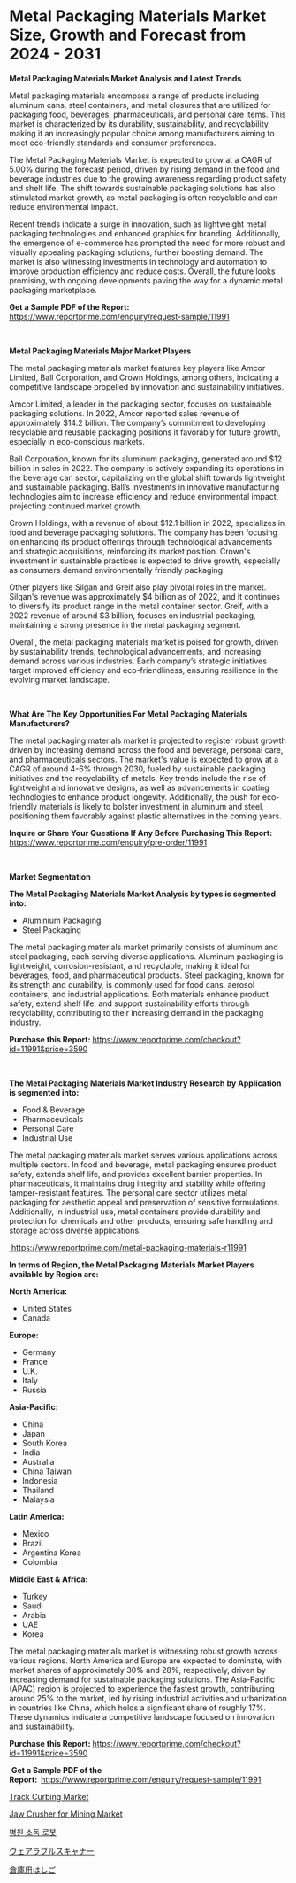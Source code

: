 <p><h1>Metal Packaging Materials Market Size, Growth and Forecast from 2024 - 2031</h1></p><p><strong>Metal Packaging Materials Market Analysis and Latest Trends</strong></p>
<p><p>Metal packaging materials encompass a range of products including aluminum cans, steel containers, and metal closures that are utilized for packaging food, beverages, pharmaceuticals, and personal care items. This market is characterized by its durability, sustainability, and recyclability, making it an increasingly popular choice among manufacturers aiming to meet eco-friendly standards and consumer preferences.</p><p>The Metal Packaging Materials Market is expected to grow at a CAGR of 5.00% during the forecast period, driven by rising demand in the food and beverage industries due to the growing awareness regarding product safety and shelf life. The shift towards sustainable packaging solutions has also stimulated market growth, as metal packaging is often recyclable and can reduce environmental impact.</p><p>Recent trends indicate a surge in innovation, such as lightweight metal packaging technologies and enhanced graphics for branding. Additionally, the emergence of e-commerce has prompted the need for more robust and visually appealing packaging solutions, further boosting demand. The market is also witnessing investments in technology and automation to improve production efficiency and reduce costs. Overall, the future looks promising, with ongoing developments paving the way for a dynamic metal packaging marketplace.</p></p>
<p><strong>Get a Sample PDF of the Report:&nbsp;</strong> <a href="https://www.reportprime.com/enquiry/request-sample/11991">https://www.reportprime.com/enquiry/request-sample/11991</a></p>
<p>&nbsp;</p>
<p><strong>Metal Packaging Materials Major Market Players</strong></p>
<p><p>The metal packaging materials market features key players like Amcor Limited, Ball Corporation, and Crown Holdings, among others, indicating a competitive landscape propelled by innovation and sustainability initiatives.</p><p>Amcor Limited, a leader in the packaging sector, focuses on sustainable packaging solutions. In 2022, Amcor reported sales revenue of approximately $14.2 billion. The company’s commitment to developing recyclable and reusable packaging positions it favorably for future growth, especially in eco-conscious markets.</p><p>Ball Corporation, known for its aluminum packaging, generated around $12 billion in sales in 2022. The company is actively expanding its operations in the beverage can sector, capitalizing on the global shift towards lightweight and sustainable packaging. Ball’s investments in innovative manufacturing technologies aim to increase efficiency and reduce environmental impact, projecting continued market growth.</p><p>Crown Holdings, with a revenue of about $12.1 billion in 2022, specializes in food and beverage packaging solutions. The company has been focusing on enhancing its product offerings through technological advancements and strategic acquisitions, reinforcing its market position. Crown's investment in sustainable practices is expected to drive growth, especially as consumers demand environmentally friendly packaging.</p><p>Other players like Silgan and Greif also play pivotal roles in the market. Silgan's revenue was approximately $4 billion as of 2022, and it continues to diversify its product range in the metal container sector. Greif, with a 2022 revenue of around $3 billion, focuses on industrial packaging, maintaining a strong presence in the metal packaging segment.</p><p>Overall, the metal packaging materials market is poised for growth, driven by sustainability trends, technological advancements, and increasing demand across various industries. Each company’s strategic initiatives target improved efficiency and eco-friendliness, ensuring resilience in the evolving market landscape.</p></p>
<p>&nbsp;</p>
<p><strong>What Are The Key Opportunities For Metal Packaging Materials Manufacturers?</strong></p>
<p><p>The metal packaging materials market is projected to register robust growth driven by increasing demand across the food and beverage, personal care, and pharmaceuticals sectors. The market's value is expected to grow at a CAGR of around 4-6% through 2030, fueled by sustainable packaging initiatives and the recyclability of metals. Key trends include the rise of lightweight and innovative designs, as well as advancements in coating technologies to enhance product longevity. Additionally, the push for eco-friendly materials is likely to bolster investment in aluminum and steel, positioning them favorably against plastic alternatives in the coming years.</p></p>
<p><strong>Inquire or Share Your Questions If Any Before Purchasing This Report:</strong> <a href="https://www.reportprime.com/enquiry/pre-order/11991">https://www.reportprime.com/enquiry/pre-order/11991</a></p>
<p>&nbsp;</p>
<p><strong>Market Segmentation</strong></p>
<p><strong>The Metal Packaging Materials Market Analysis by types is segmented into:</strong></p>
<p><ul><li>Aluminium Packaging</li><li>Steel Packaging</li></ul></p>
<p><p>The metal packaging materials market primarily consists of aluminum and steel packaging, each serving diverse applications. Aluminum packaging is lightweight, corrosion-resistant, and recyclable, making it ideal for beverages, food, and pharmaceutical products. Steel packaging, known for its strength and durability, is commonly used for food cans, aerosol containers, and industrial applications. Both materials enhance product safety, extend shelf life, and support sustainability efforts through recyclability, contributing to their increasing demand in the packaging industry.</p></p>
<p><strong>Purchase this Report:&nbsp;</strong><a href="https://www.reportprime.com/checkout?id=11991&price=3590">https://www.reportprime.com/checkout?id=11991&price=3590</a></p>
<p>&nbsp;</p>
<p><strong>The Metal Packaging Materials Market Industry Research by Application is segmented into:</strong></p>
<p><ul><li>Food & Beverage</li><li>Pharmaceuticals</li><li>Personal Care</li><li>Industrial Use</li></ul></p>
<p><p>The metal packaging materials market serves various applications across multiple sectors. In food and beverage, metal packaging ensures product safety, extends shelf life, and provides excellent barrier properties. In pharmaceuticals, it maintains drug integrity and stability while offering tamper-resistant features. The personal care sector utilizes metal packaging for aesthetic appeal and preservation of sensitive formulations. Additionally, in industrial use, metal containers provide durability and protection for chemicals and other products, ensuring safe handling and storage across diverse applications.</p></p>
<p><a href="https://www.reportprime.com/metal-packaging-materials-r11991">&nbsp;https://www.reportprime.com/metal-packaging-materials-r11991</a></p>
<p><strong>In terms of Region, the Metal Packaging Materials Market Players available by Region are:</strong></p>
<p>
    <p> <strong> North America: </strong>
        <ul>
            <li>United States</li>
            <li>Canada</li>
        </ul>
        </p> 
    <p> <strong> Europe: </strong>
        <ul>
            <li>Germany</li>
            <li>France</li>
            <li>U.K.</li>
            <li>Italy</li>
            <li>Russia</li>
        </ul>
        </p> 
    <p> <strong> Asia-Pacific: </strong>
        <ul>
            <li>China</li>
            <li>Japan</li>
            <li>South Korea</li>
            <li>India</li>
            <li>Australia</li>
            <li>China Taiwan</li>
            <li>Indonesia</li>
            <li>Thailand</li>
            <li>Malaysia</li>
        </ul>
        </p> 
    <p> <strong> Latin America: </strong>
        <ul>
            <li>Mexico</li>
            <li>Brazil</li>
            <li>Argentina Korea</li>
            <li>Colombia</li>
        </ul>
        </p> 
    <p> <strong> Middle East & Africa: </strong>
        <ul>
            <li>Turkey</li>
            <li>Saudi</li>
            <li>Arabia</li>
            <li>UAE</li>
            <li>Korea</li>
        </ul>
    </p>
    </p>
<p><p>The metal packaging materials market is witnessing robust growth across various regions. North America and Europe are expected to dominate, with market shares of approximately 30% and 28%, respectively, driven by increasing demand for sustainable packaging solutions. The Asia-Pacific (APAC) region is projected to experience the fastest growth, contributing around 25% to the market, led by rising industrial activities and urbanization in countries like China, which holds a significant share of roughly 17%. These dynamics indicate a competitive landscape focused on innovation and sustainability.</p></p>
<p><strong>Purchase this Report: </strong><a href="https://www.reportprime.com/checkout?id=11991&price=3590">https://www.reportprime.com/checkout?id=11991&price=3590</a></p>
<p>&nbsp;<strong>Get a Sample PDF of the Report:&nbsp;&nbsp;</strong><a href="https://www.reportprime.com/enquiry/request-sample/11991">https://www.reportprime.com/enquiry/request-sample/11991</a></p>
<p><strong></strong></p>
<p><p><a href="https://medium.com/@v8581137/global-track-curbing-industry-types-applications-market-players-regional-growth-analysis-and-cf93fcee4acc">Track Curbing Market</a></p><p><a href="https://medium.com/@v8581137/jaw-crusher-for-mining-market-size-share-trends-analysis-report-by-end-use-aggregate-precious-8e01e14459c3">Jaw Crusher for Mining Market</a></p><p><a href="https://medium.com/@serenitywlt52/%EB%B3%91%EC%9B%90-%EC%86%8C%EB%8F%85-%EB%A1%9C%EB%B4%87-%EC%8B%9C%EC%9E%A5-%EA%B7%9C%EB%AA%A8-%EB%B0%8F-%EC%A0%90%EC%9C%A0%EC%9C%A8-%EB%B6%84%EC%84%9D-%EC%84%B1%EC%9E%A5-%ED%8A%B8%EB%A0%8C%EB%93%9C-%EB%B0%8F-%EC%98%88%EC%B8%A1-2024-2031-fda386d63618">병원 소독 로봇</a></p><p><a href="https://medium.com/@gusbarrows/%E3%82%B0%E3%83%AD%E3%83%BC%E3%83%90%E3%83%AB%E3%82%A6%E3%82%A7%E3%82%A2%E3%83%A9%E3%83%96%E3%83%AB%E3%82%B9%E3%82%AD%E3%83%A3%E3%83%8A%E3%83%BC%E5%B8%82%E5%A0%B4%E3%81%AE%E5%8B%95%E5%90%91-2024%E5%B9%B4%E3%81%8B%E3%82%892031%E5%B9%B4%E3%81%BE%E3%81%A7%E3%81%AE%E6%88%90%E9%95%B7%E6%A9%9F%E4%BC%9A%E3%81%A8%E8%AA%B2%E9%A1%8C%E3%81%AB%E9%96%A2%E3%81%99%E3%82%8B%E6%B4%9E%E5%AF%9F-73624fc61943">ウェアラブルスキャナー</a></p><p><a href="https://medium.com/@kathleencrooks2003/%E3%82%B0%E3%83%AD%E3%83%BC%E3%83%90%E3%83%AB%E5%80%89%E5%BA%AB%E7%94%A8%E6%A2%AF%E5%AD%90%E5%B8%82%E5%A0%B4%E5%88%86%E6%9E%90-%E3%83%88%E3%83%AC%E3%83%B3%E3%83%89-%E4%BA%88%E6%B8%AC-%E6%88%90%E9%95%B7%E6%A9%9F%E4%BC%9A-2024%E5%B9%B4-2031%E5%B9%B4-182%E3%83%9A%E3%83%BC%E3%82%B8%E3%81%AE%E3%83%AC%E3%83%9D%E3%83%BC%E3%83%88-1746adf8034b">倉庫用はしご</a></p></p>